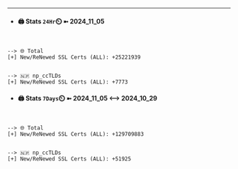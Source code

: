 

---
- #### 🖨️ **Stats** `24Hr`⏲️ ➼ 2024_11_05
```console


--> 🌐 Total
[+] New/ReNewed SSL Certs (ALL): +25221939


--> 🇳🇵 np_ccTLDs
[+] New/ReNewed SSL Certs (ALL): +7773

```

- #### 🖨️ **Stats** `7Days`⏲️ ➼ 2024_11_05 <--> 2024_10_29
```console


--> 🌐 Total
[+] New/ReNewed SSL Certs (ALL): +129709883


--> 🇳🇵 np_ccTLDs
[+] New/ReNewed SSL Certs (ALL): +51925

```

